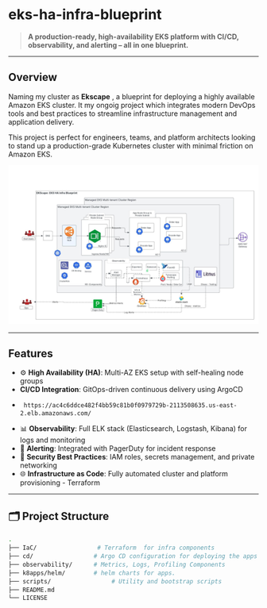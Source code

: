 # eks-ha-infra-blueprint

> **A production-ready, high-availability EKS platform with CI/CD, observability, and alerting – all in one blueprint.**

---

## Overview

Naming my cluster as **Ekscape** , a blueprint for deploying a highly available Amazon EKS cluster. It my ongoig project which integrates modern DevOps tools and best practices to streamline infrastructure management and application delivery.

This project is perfect for engineers, teams, and platform architects looking to stand up a production-grade Kubernetes cluster with minimal friction on Amazon EKS.

![Alt text](docs/images/Arch.jpeg)


---

## Features

- ⚙️ **High Availability (HA)**: Multi-AZ EKS setup with self-healing node groups
-  **CI/CD Integration**: GitOps-driven continuous delivery using ArgoCD
-      https://ac4c6ddce482f4bb59c81b0f0979729b-2113508635.us-east-2.elb.amazonaws.com/
- 📊 **Observability**: Full ELK stack (Elasticsearch, Logstash, Kibana) for logs and monitoring
- 🚨 **Alerting**: Integrated with PagerDuty for incident response
- 🔐 **Security Best Practices**: IAM roles, secrets management, and private networking
- 🌐 **Infrastructure as Code**: Fully automated cluster and platform provisioning
      - Terraform    

---

## 🗂️ Project Structure

```bash
.
├── IaC/                 # Terraform  for infra components
├── cd/                 # Argo CD configuration for deploying the apps 
├── observability/      # Metrics, Logs, Profiling Components 
├── k8apps/helm/        # helm charts for apps. 
├── scripts/                 # Utility and bootstrap scripts
├── README.md
└── LICENSE

